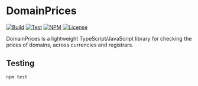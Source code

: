 # DomainPrices

[![Build](https://github.com/namewiz/domainprices/actions/workflows/build.yml/badge.svg)](https://github.com/namewiz/domainprices/actions/workflows/build.yml)
[![Test](https://github.com/namewiz/domainprices/actions/workflows/test.yml/badge.svg)](https://github.com/namewiz/domainprices/actions/workflows/test.yml)
[![NPM](http://img.shields.io/npm/v/domainprices.svg)](https://www.npmjs.com/package/domainprices)
[![License](https://img.shields.io/npm/l/domainprices.svg)](https://github.com/namewiz/domainprices/blob/main/LICENSE)


DomainPrices is a lightweight TypeScript/JavaScript library for checking the
prices of domains, across currencies and registrars.

## Testing

```bash
npm test
```
